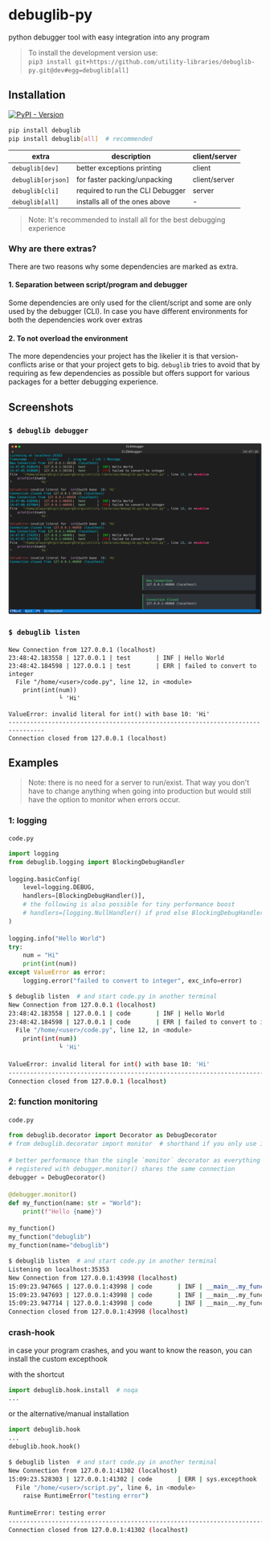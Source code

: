 # debuglib-py

python debugger tool with easy integration into any program

> To install the development version use:  
> `pip3 install git+https://github.com/utility-libraries/debuglib-py.git@dev#egg=debuglib[all]`

## Installation

[![PyPI - Version](https://img.shields.io/pypi/v/inifini)](https://pypi.org/project/inifini/)

```bash
pip install debuglib
pip install debuglib[all]  # recommended
```

| extra               | description                                                    | client/server |
|---------------------|----------------------------------------------------------------|---------------|
| `debuglib[dev]`     | better exceptions printing                                     | client        |
| `debuglib[orjson]`  | for faster packing/unpacking                                   | client/server |
| `debuglib[cli]`     | required to run the CLI Debugger                               | server        |
| `debuglib[all]`     | installs all of the ones above                                 | -             |

[//]: # (| `debuglib[msgpack]` | for possibly faster transmission speed through smaller packets | client+server |)

> Note: It's recommended to install all for the best debugging experience

### Why are there extras?

There are two reasons why some dependencies are marked as extra.

#### 1. Separation between script/program and debugger

Some dependencies are only used for the client/script and some are only used by the debugger (CLI).
In case you have different environments for both the dependencies work over extras

#### 2. To not overload the environment

The more dependencies your project has the likelier it is that version-conflicts arise or that your project gets to big.
`debuglib` tries to avoid that by requiring as few dependencies as possible but offers support for various packages for a better debugging experience.

## Screenshots

### `$ debuglib debugger`
![CLI-Debugger](README.assets/clidebugger-example.svg)

### `$ debuglib listen`
```
New Connection from 127.0.0.1 (localhost)
23:48:42.183558 | 127.0.0.1 | test       | INF | Hello World
23:48:42.184598 | 127.0.0.1 | test       | ERR | failed to convert to integer
  File "/home/<user>/code.py", line 12, in <module>
    print(int(num))
              └ 'Hi'

ValueError: invalid literal for int() with base 10: 'Hi'
--------------------------------------------------------------------------------
Connection closed from 127.0.0.1 (localhost)
```

## Examples

> Note: there is no need for a server to run/exist.
> That way you don't have to change anything when going into production
> but would still have the option to monitor when errors occur.

### 1: logging

`code.py`
```python
import logging
from debuglib.logging import BlockingDebugHandler

logging.basicConfig(
    level=logging.DEBUG,
    handlers=[BlockingDebugHandler()],
    # the following is also possible for tiny performance boost
    # handlers=[logging.NullHandler() if prod else BlockingDebugHandler()],
)

logging.info("Hello World")
try:
    num = "Hi"
    print(int(num))
except ValueError as error:
    logging.error("failed to convert to integer", exc_info=error)
```

```bash
$ debuglib listen  # and start code.py in another terminal
New Connection from 127.0.0.1 (localhost)
23:48:42.183558 | 127.0.0.1 | code       | INF | Hello World
23:48:42.184598 | 127.0.0.1 | code       | ERR | failed to convert to integer
  File "/home/<user>/code.py", line 12, in <module>
    print(int(num))
              └ 'Hi'

ValueError: invalid literal for int() with base 10: 'Hi'
--------------------------------------------------------------------------------
Connection closed from 127.0.0.1 (localhost)
```

### 2: function monitoring

`code.py`
```python
from debuglib.decorator import Decorator as DebugDecorator
# from debuglib.decorator import monitor  # shorthand if you only use it once

# better performance than the single `monitor` decorator as everything 
# registered with debugger.monitor() shares the same connection
debugger = DebugDecorator()

@debugger.monitor()
def my_function(name: str = "World"):
    print(f"Hello {name}")

my_function()
my_function("debuglib")
my_function(name="debuglib")
```

```bash
$ debuglib listen  # and start code.py in another terminal
Listening on localhost:35353
New Connection from 127.0.0.1:43998 (localhost)
15:09:23.947665 | 127.0.0.1:43998 | code       | INF | __main__.my_function() returned None after 6μs+803ns
15:09:23.947693 | 127.0.0.1:43998 | code       | INF | __main__.my_function('debuglib') returned None after 2μs+234ns
15:09:23.947714 | 127.0.0.1:43998 | code       | INF | __main__.my_function(name='debuglib') returned None after 2μs+405ns
Connection closed from 127.0.0.1:43998 (localhost)
```

### crash-hook

in case your program crashes, and you want to know the reason, you can install the custom excepthook

with the shortcut
```python
import debuglib.hook.install  # noqa
...
```

or the alternative/manual installation
```python
import debuglib.hook
...
debuglib.hook.hook()
```

```bash
$ debuglib listen  # and start code.py in another terminal
New Connection from 127.0.0.1:41302 (localhost)
15:09:23.528303 | 127.0.0.1:41302 | code       | ERR | sys.excepthook
  File "/home/<user>/script.py", line 6, in <module>
    raise RuntimeError("testing error")

RuntimeError: testing error
--------------------------------------------------------------------------------
Connection closed from 127.0.0.1:41302 (localhost)
```
